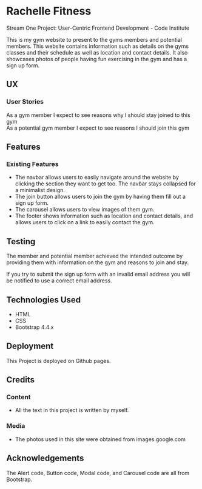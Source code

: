 <h1>Rachelle Fitness</h1>
<p>Stream One Project: User-Centric Frontend Development - Code Institute

This is my gym website to present to the gyms members and potential members. This website contains information such as details on the gyms classes and their schedule as well as location and contact details. It also showcases photos of people having fun exercising in the gym and has a sign up form.</p>

<h2>UX</h2>
<h3>User Stories</h3>
<p>As a gym member I expect to see reasons why I should stay joined to this gym<br>
As a potential gym member I expect to see reasons I should join this gym</p>


<h2>Features</h2>
<h3>Existing Features</h3>
<ul>
<li>The navbar allows users to easily navigate around the website by clicking the section they want to get too. The navbar stays collapsed for a minimalist design.</li>
<li>The join button allows users to join the gym by having them fill out a sign up form.</li>
<li>The carousel allows users to view images of them gym.</li>
<li>The footer shows information such as location and contact details, and allows users to click on a link to easily contact the gym.</li>
</ul>

<h2>Testing</h2>
<p>The member and potential member achieved the intended outcome by providing them with information on the gym and reasons to join and stay.</p>

<p>If you try to submit the sign up form with an invalid email address you will be notified to use a correct email address.</p>

<h2>Technologies Used</h2>
<ul>
<li>HTML</li>
<li>CSS</li>
<li>Bootstrap 4.4.x</li>
</ul>

<h2>Deployment</h2>
This Project is deployed on Github pages.


<h2>Credits</h2>
<h3>Content</h3>
<ul>
<li>All the text in this project is written by myself.</li>
</ul>
<h3>Media</h3>
<ul>
<li>The photos used in this site were obtained from images.google.com</li>
</ul>

<h2> Acknowledgements </h2>
<p>The Alert code, Button code, Modal code, and Carousel code are all from Bootstrap.</p>
